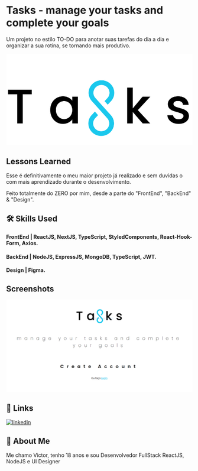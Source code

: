 # Tasks - manage your tasks and complete your goals

Um projeto no estilo TO-DO para anotar suas tarefas do dia a dia e organizar a sua rotina, se tornando mais produtivo.

![Logo](./assets/tasksLogo.svg)

## Lessons Learned

Esse é definitivamente o meu maior projeto já realizado e sem duvidas o com mais aprendizado durante o desenvolvimento.

Feito totalmente do ZERO por mim, desde a parte do "FrontEnd", "BackEnd" & "Design".

## 🛠 Skills Used

#### FrontEnd | ReactJS, NextJS, TypeScript, StyledComponents, React-Hook-Form, Axios.

#### BackEnd | NodeJS, ExpressJS, MongoDB, TypeScript, JWT.

#### Design | Figma.

## Screenshots

![App Screenshot](./assets/tasksProject.PNG)

## 🔗 Links

[![linkedin](https://img.shields.io/badge/linkedin-0A66C2?style=for-the-badge&logo=linkedin&logoColor=white)](https://www.linkedin.com/in/victor-wollyver-03b065215/)

## 🚀 About Me

Me chamo Victor, tenho 18 anos e sou Desenvolvedor FullStack ReactJS, NodeJS e UI Designer
